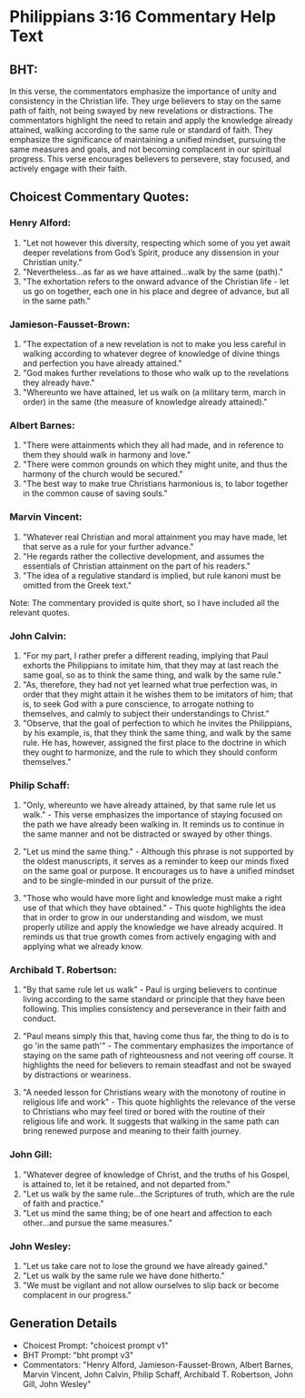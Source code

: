 # Philippians 3:16 Commentary Help Text

## BHT:
In this verse, the commentators emphasize the importance of unity and consistency in the Christian life. They urge believers to stay on the same path of faith, not being swayed by new revelations or distractions. The commentators highlight the need to retain and apply the knowledge already attained, walking according to the same rule or standard of faith. They emphasize the significance of maintaining a unified mindset, pursuing the same measures and goals, and not becoming complacent in our spiritual progress. This verse encourages believers to persevere, stay focused, and actively engage with their faith.

## Choicest Commentary Quotes:
### Henry Alford:
1. "Let not however this diversity, respecting which some of you yet await deeper revelations from God’s Spirit, produce any dissension in your Christian unity."
2. "Nevertheless...as far as we have attained...walk by the same (path)."
3. "The exhortation refers to the onward advance of the Christian life - let us go on together, each one in his place and degree of advance, but all in the same path."

### Jamieson-Fausset-Brown:
1. "The expectation of a new revelation is not to make you less careful in walking according to whatever degree of knowledge of divine things and perfection you have already attained."
2. "God makes further revelations to those who walk up to the revelations they already have."
3. "Whereunto we have attained, let us walk on (a military term, march in order) in the same (the measure of knowledge already attained)."

### Albert Barnes:
1. "There were attainments which they all had made, and in reference to them they should walk in harmony and love."
2. "There were common grounds on which they might unite, and thus the harmony of the church would be secured."
3. "The best way to make true Christians harmonious is, to labor together in the common cause of saving souls."

### Marvin Vincent:
1. "Whatever real Christian and moral attainment you may have made, let that serve as a rule for your further advance."
2. "He regards rather the collective development, and assumes the essentials of Christian attainment on the part of his readers."
3. "The idea of a regulative standard is implied, but rule kanoni must be omitted from the Greek text."

Note: The commentary provided is quite short, so I have included all the relevant quotes.

### John Calvin:
1. "For my part, I rather prefer a different reading, implying that Paul exhorts the Philippians to imitate him, that they may at last reach the same goal, so as to think the same thing, and walk by the same rule."
2. "As, therefore, they had not yet learned what true perfection was, in order that they might attain it he wishes them to be imitators of him; that is, to seek God with a pure conscience, to arrogate nothing to themselves, and calmly to subject their understandings to Christ."
3. "Observe, that the goal of perfection to which he invites the Philippians, by his example, is, that they think the same thing, and walk by the same rule. He has, however, assigned the first place to the doctrine in which they ought to harmonize, and the rule to which they should conform themselves."

### Philip Schaff:
1. "Only, whereunto we have already attained, by that same rule let us walk." - This verse emphasizes the importance of staying focused on the path we have already been walking in. It reminds us to continue in the same manner and not be distracted or swayed by other things.

2. "Let us mind the same thing." - Although this phrase is not supported by the oldest manuscripts, it serves as a reminder to keep our minds fixed on the same goal or purpose. It encourages us to have a unified mindset and to be single-minded in our pursuit of the prize.

3. "Those who would have more light and knowledge must make a right use of that which they have obtained." - This quote highlights the idea that in order to grow in our understanding and wisdom, we must properly utilize and apply the knowledge we have already acquired. It reminds us that true growth comes from actively engaging with and applying what we already know.

### Archibald T. Robertson:
1. "By that same rule let us walk" - Paul is urging believers to continue living according to the same standard or principle that they have been following. This implies consistency and perseverance in their faith and conduct.

2. "Paul means simply this that, having come thus far, the thing to do is to go 'in the same path'" - The commentary emphasizes the importance of staying on the same path of righteousness and not veering off course. It highlights the need for believers to remain steadfast and not be swayed by distractions or weariness.

3. "A needed lesson for Christians weary with the monotony of routine in religious life and work" - This quote highlights the relevance of the verse to Christians who may feel tired or bored with the routine of their religious life and work. It suggests that walking in the same path can bring renewed purpose and meaning to their faith journey.

### John Gill:
1. "Whatever degree of knowledge of Christ, and the truths of his Gospel, is attained to, let it be retained, and not departed from."
2. "Let us walk by the same rule...the Scriptures of truth, which are the rule of faith and practice."
3. "Let us mind the same thing; be of one heart and affection to each other...and pursue the same measures."

### John Wesley:
1. "Let us take care not to lose the ground we have already gained."
2. "Let us walk by the same rule we have done hitherto."
3. "We must be vigilant and not allow ourselves to slip back or become complacent in our progress."


## Generation Details
- Choicest Prompt: "choicest prompt v1"
- BHT Prompt: "bht prompt v3"
- Commentators: "Henry Alford, Jamieson-Fausset-Brown, Albert Barnes, Marvin Vincent, John Calvin, Philip Schaff, Archibald T. Robertson, John Gill, John Wesley"

